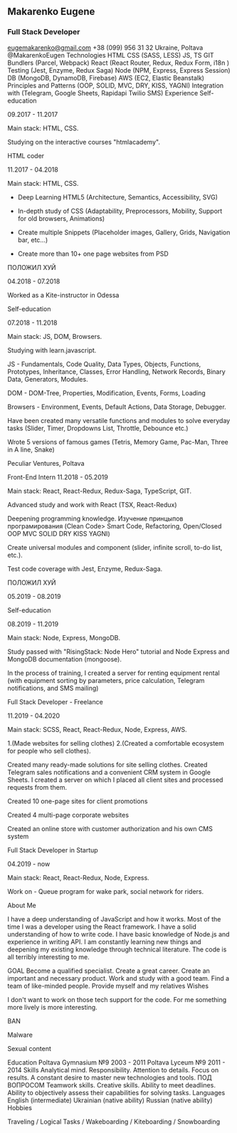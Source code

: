 ## Makarenko Eugene
### Full Stack Developer

eugemakarenko@gmail.com
+38 (099) 956 31 32
Ukraine, Poltava
@MakarenkoEugen
Technologies
HTML
CSS (SASS, LESS)
JS, TS
GIT
Bundlers (Parcel, Webpack)
React (React Router, Redux, Redux Form, i18n )
Testing (Jest, Enzyme, Redux Saga)
Node (NPM, Express, Express Session)
DB (MongoDB, DynamoDB, Firebase)
AWS (EC2, Elastic Beanstalk)
Principles and Patterns (OOP, SOLID, MVC, DRY, KISS, YAGNI)
Integration with (Telegram, Google Sheets, Rapidapi Twilio SMS)
Experience
Self-education

09.2017 - 11.2017

Main stack: HTML, CSS.

Studying on the interactive courses "htmlacademy".

HTML coder

11.2017 - 04.2018

Main stack: HTML, CSS.

- Deep Learning HTML5 (Architecture, Semantics, Accessibility, SVG)

- In-depth study of CSS (Adaptability, Preprocessors, Mobility, Support for old browsers, Animations)

- Create multiple Snippets (Placeholder images, Gallery, Grids, Navigation bar, etc...)

- Create more than 10+ one page websites from PSD

ПОЛОЖИЛ ХУЙ

04.2018 - 07.2018

Worked as a Kite-instructor in Odessa

Self-education

07.2018 - 11.2018

Main stack: JS, DOM, Browsers.

Studying with learn.javascript.

JS - Fundamentals, Code Quality, Data Types, Objects, Functions, Prototypes, Inheritance, Classes, Error Handling, Network Records, Binary Data, Generators, Modules.

DOM - DOM-Tree, Properties, Modification, Events, Forms, Loading

Browsers - Environment, Events, Default Actions, Data Storage, Debugger.

Have been created many versatile functions and modules to solve everyday tasks (Slider, Timer, Dropdowns List, Throttle, Debounce etc.)

Wrote 5 versions of famous games (Tetris, Memory Game, Pac-Man, Three in A line, Snake)

Peculiar Ventures, Poltava

Front-End Intern 11.2018 - 05.2019

Main stack: React, React-Redux, Redux-Saga, TypeScript, GIT.

Advanced study and work with React (TSX, React-Redux)

Deepening programming knowledge. Изучение принцыпов програмирования (Clean Code> Smart Code, Refactoring, Open/Closed OOP MVC SOLID DRY KISS YAGNI)

Create universal modules and component (slider, infinite scroll, to-do list, etc.).

Test code coverage with Jest, Enzyme, Redux-Saga.

ПОЛОЖИЛ ХУЙ

05.2019 - 08.2019

Self-education

08.2019 - 11.2019

Main stack: Node, Express, MongoDB.

Study passed with "RisingStack: Node Hero" tutorial and Node Express and MongoDB documentation (mongoose).

In the process of training, I created a server for renting equipment rental (with equipment sorting by parameters, price calculation, Telegram notifications, and SMS mailing)

Full Stack Developer - Freelance

11.2019 - 04.2020

Main stack: SCSS, React, React-Redux, Node, Express, AWS.

1.(Made websites for selling clothes) 2.(Created a comfortable ecosystem for people who sell clothes).

Created many ready-made solutions for site selling clothes. Created Telegram sales notifications and a convenient CRM system in Google Sheets. I created a server on which I placed all client sites and processed requests from them.

Created 10 one-page sites for client promotions

Created 4 multi-page corporate websites

Created an online store with customer authorization and his own CMS system

Full Stack Developer in Startup

04.2019 - now

Main stack: React, React-Redux, Node, Express.

Work on - Queue program for wake park, social network for riders.

About Me

I have a deep understanding of JavaScript and how it works. Most of the time I was a developer using the React framework. I have a solid understanding of how to write code. I have basic knowledge of Node.js and experience in writing API. I am constantly learning new things and deepening my existing knowledge through technical literature. The code is all terribly interesting to me.

GOAL
Become a qualified specialist. Create a great career.
Create an important and necessary product.
Work and study with a good team.
Find a team of like-minded people.
Provide myself and my relatives
Wishes

I don't want to work on those tech support for the code. For me something more lively is more interesting.

BAN

Malware

Sexual content

Education
Poltava Gymnasium №9
2003 - 2011
Poltava Lyceum №9
2011 - 2014
Skills
Analytical mind.
Responsibility.
Attention to details.
Focus on results.
A constant desire to master new technologies and tools.
ПОД ВОПРОСОМ
Teamwork skills.
Creative skills.
Ability to meet deadlines.
Ability to objectively assess their capabilities for solving tasks.
Languages
English (intermediate)
Ukrainian (native ability)
Russian (native ability)
Hobbies

Traveling / Logical Tasks / Wakeboarding / Kiteboarding / Snowboarding